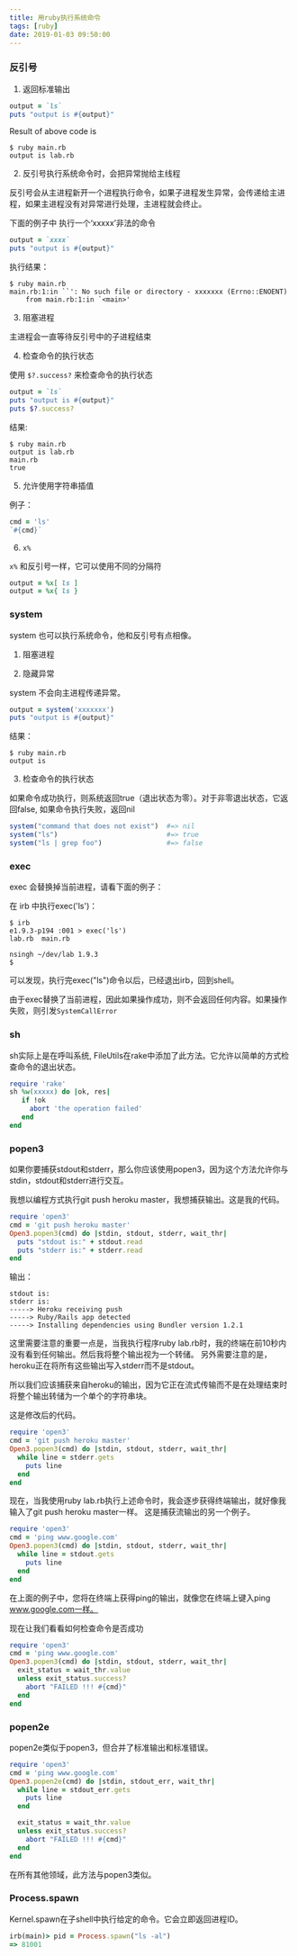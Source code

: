 ```yaml
---
title: 用ruby执行系统命令
tags: [ruby]
date: 2019-01-03 09:50:00
---
```


### 反引号

1. 返回标准输出

```ruby
output = `ls`
puts "output is #{output}"
```

Result of above code is

```shell
$ ruby main.rb
output is lab.rb
```

2. 反引号执行系统命令时，会把异常抛给主线程

反引号会从主进程新开一个进程执行命令，如果子进程发生异常，会传递给主进程，如果主进程没有对异常进行处理，主进程就会终止。

下面的例子中 执行一个‘xxxxx’非法的命令

```ruby
output = `xxxx`
puts "output is #{output}"
```

执行结果：

```shell
$ ruby main.rb
main.rb:1:in ``': No such file or directory - xxxxxxx (Errno::ENOENT)
	from main.rb:1:in `<main>'
```

3. 阻塞进程

主进程会一直等待反引号中的子进程结束

4. 检查命令的执行状态

使用 `$?.success?` 来检查命令的执行状态

```ruby
output = `ls`
puts "output is #{output}"
puts $?.success?
```

结果:

```shell
$ ruby main.rb
output is lab.rb
main.rb
true
```

5. 允许使用字符串插值

例子：

```ruby
cmd = 'ls'
`#{cmd}`
```

6. `x%`

`x%` 和反引号一样，它可以使用不同的分隔符

```ruby
output = %x[ ls ]
output = %x{ ls }
```

### system

system 也可以执行系统命令，他和反引号有点相像。

1. 阻塞进程

2. 隐藏异常

system 不会向主进程传递异常。

```ruby
output = system('xxxxxxx')
puts "output is #{output}"
```

结果：

```shell
$ ruby main.rb
output is
```

3. 检查命令的执行状态

如果命令成功执行，则系统返回true（退出状态为零）。对于非零退出状态，它返回false, 如果命令执行失败，返回nil

```ruby
system("command that does not exist")  #=> nil
system("ls")                           #=> true
system("ls | grep foo")                #=> false
```

### exec

exec 会替换掉当前进程，请看下面的例子：

在 irb 中执行exec('ls')：

```shell
$ irb
e1.9.3-p194 :001 > exec('ls')
lab.rb  main.rb

nsingh ~/dev/lab 1.9.3
$
```

可以发现，执行完exec("ls")命令以后，已经退出irb，回到shell。

由于exec替换了当前进程，因此如果操作成功，则不会返回任何内容。如果操作失败，则引发`SystemCallError`

### sh

sh实际上是在呼叫系统, FileUtils在rake中添加了此方法。它允许以简单的方式检查命令的退出状态。

```ruby
require 'rake'
sh %w(xxxxx) do |ok, res|
   if !ok
     abort 'the operation failed'
   end
end
```

### popen3

如果你要捕获stdout和stderr，那么你应该使用popen3，因为这个方法允许你与stdin，stdout和stderr进行交互。

我想以编程方式执行git push heroku master，我想捕获输出。这是我的代码。

```ruby
require 'open3'
cmd = 'git push heroku master'
Open3.popen3(cmd) do |stdin, stdout, stderr, wait_thr|
  puts "stdout is:" + stdout.read
  puts "stderr is:" + stderr.read
end
```

输出：

```shell
stdout is:
stderr is:
-----> Heroku receiving push
-----> Ruby/Rails app detected
-----> Installing dependencies using Bundler version 1.2.1
```

这里需要注意的重要一点是，当我执行程序ruby lab.rb时，我的终端在前10秒内没有看到任何输出。然后我将整个输出视为一个转储。
另外需要注意的是，heroku正在将所有这些输出写入stderr而不是stdout。

所以我们应该捕获来自heroku的输出，因为它正在流式传输而不是在处理结束时将整个输出转储为一个单个的字符串块。

这是修改后的代码。

```ruby
require 'open3'
cmd = 'git push heroku master'
Open3.popen3(cmd) do |stdin, stdout, stderr, wait_thr|
  while line = stderr.gets
    puts line
  end
end
```

现在，当我使用ruby lab.rb执行上述命令时，我会逐步获得终端输出，就好像我输入了git push heroku master一样。 这是捕获流输出的另一个例子。

```ruby
require 'open3'
cmd = 'ping www.google.com'
Open3.popen3(cmd) do |stdin, stdout, stderr, wait_thr|
  while line = stdout.gets
    puts line
  end
end
```

在上面的例子中，您将在终端上获得ping的输出，就像您在终端上键入ping www.google.com一样。

现在让我们看看如何检查命令是否成功

```ruby
require 'open3'
cmd = 'ping www.google.com'
Open3.popen3(cmd) do |stdin, stdout, stderr, wait_thr|
  exit_status = wait_thr.value
  unless exit_status.success?
    abort "FAILED !!! #{cmd}"
  end
end
```

### popen2e

popen2e类似于popen3，但合并了标准输出和标准错误。

```ruby
require 'open3'
cmd = 'ping www.google.com'
Open3.popen2e(cmd) do |stdin, stdout_err, wait_thr|
  while line = stdout_err.gets
    puts line
  end

  exit_status = wait_thr.value
  unless exit_status.success?
    abort "FAILED !!! #{cmd}"
  end
end
```

在所有其他领域，此方法与popen3类似。

### Process.spawn

Kernel.spawn在子shell中执行给定的命令。它会立即返回进程ID。

```ruby
irb(main)> pid = Process.spawn("ls -al")
=> 81001
```
